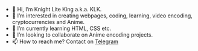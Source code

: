 - 👋 Hi, I’m Knight Lite King a.k.a. KLK.
- 👀 I’m interested in creating webpages, coding, learning, video encoding, cryptocurrencies and Anime.
- 🌱 I’m currently learning HTML, CSS etc.
- 💞️ I’m looking to collaborate on Anime encoding projects.
- 📫 How to reach me? Contact on <a href="https://t.me/KnightLiteKing" target="_blank">Telegram</a>
